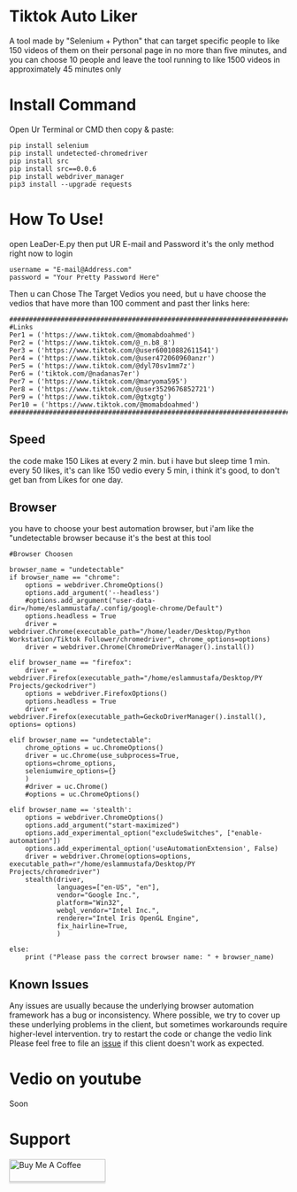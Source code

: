 # Tiktok Auto Liker
A tool made by "Selenium + Python" that can target specific people to like 150 videos of them on their personal page in no more than five minutes, and you can choose 10 people and leave the tool running to like 1500 videos in approximately 45 minutes only


# Install Command
Open Ur Terminal or CMD then copy & paste:

    pip install selenium
    pip install undetected-chromedriver
    pip install src
    pip install src==0.0.6 
    pip install webdriver_manager
    pip3 install --upgrade requests

# How To Use!
open LeaDer-E.py then put UR E-mail and Password it's the only method right now to login

    username = "E-mail@Address.com"
    password = "Your Pretty Password Here"
    
Then u can Chose The Target Vedios you need, but u have choose the vedios that have more than 100 comment and past ther links here:

    ######################################################################################################################
    #Links
    Per1 = ('https://www.tiktok.com/@momabdoahmed')
    Per2 = ('https://www.tiktok.com/@_n.b8_8')
    Per3 = ('https://www.tiktok.com/@user60010882611541')
    Per4 = ('https://www.tiktok.com/@user472060960anzr')
    Per5 = ('https://www.tiktok.com/@dyl70sv1mm7z')
    Per6 = ('tiktok.com/@nadanas7er')
    Per7 = ('https://www.tiktok.com/@maryoma595')
    Per8 = ('https://www.tiktok.com/@user3529676852721')
    Per9 = ('https://www.tiktok.com/@gtxgtg')
    Per10 = ('https://www.tiktok.com/@momabdoahmed')
    ######################################################################################################################

## Speed 
the code make 150 Likes at every 2 min. but i have but sleep time 1 min. every 50 likes, it's can like 150 vedio every 5 min, i think it's good, to don't get ban from Likes for one day.

## Browser 
you have to choose your best automation browser, but i'am like the "undetectable browser because it's the best at this tool

    #Browser Choosen
   
    browser_name = "undetectable"
    if browser_name == "chrome":
        options = webdriver.ChromeOptions()
        options.add_argument('--headless')
        #options.add_argument("user-data-dir=/home/eslammustafa/.config/google-chrome/Default")
        options.headless = True
        driver = webdriver.Chrome(executable_path="/home/leader/Desktop/Python Workstation/Tiktok Follower/chromedriver", chrome_options=options)
        driver = webdriver.Chrome(ChromeDriverManager().install())

    elif browser_name == "firefox":
        driver = webdriver.Firefox(executable_path="/home/eslammustafa/Desktop/PY Projects/geckodriver")
        options = webdriver.FirefoxOptions()
        options.headless = True
        driver = webdriver.Firefox(executable_path=GeckoDriverManager().install(), options= options)

    elif browser_name == "undetectable":
        chrome_options = uc.ChromeOptions()
        driver = uc.Chrome(use_subprocess=True,
        options=chrome_options,
        seleniumwire_options={}
        )
        #driver = uc.Chrome()
        #options = uc.ChromeOptions()

    elif browser_name == 'stealth':
        options = webdriver.ChromeOptions()
        options.add_argument("start-maximized")
        options.add_experimental_option("excludeSwitches", ["enable-automation"])
        options.add_experimental_option('useAutomationExtension', False)
        driver = webdriver.Chrome(options=options, executable_path=r"/home/eslammustafa/Desktop/PY Projects/chromedriver")
        stealth(driver,
                languages=["en-US", "en"],
                vendor="Google Inc.",
                platform="Win32",
                webgl_vendor="Intel Inc.",
                renderer="Intel Iris OpenGL Engine",
                fix_hairline=True,
                )

    else:
        print ("Please pass the correct browser name: " + browser_name)

## Known Issues

Any issues are usually because the underlying browser automation framework has a
bug or inconsistency. Where possible, we try to cover up these underlying
problems in the client, but sometimes workarounds require higher-level
intervention.
try to restart the code or change the vedio link
Please feel free to file an [issue][issue] if this client doesn't work as
expected.

[issue]: https://github.com/LeaDer-E/Tiktok-Auto-Liker/issues/new

# Vedio on youtube
Soon


# Support
<a href="https://www.buymeacoffee.com/LeaDer.E" target="_blank" rel="noopener noreferrer"><img src="https://www.buymeacoffee.com/assets/img/custom_images/orange_img.png" alt="Buy Me A Coffee" style="height: 41px !important;width: 174px !important;box-shadow: 0px 3px 2px 0px rgba(190, 190, 190, 0.5) !important;-webkit-box-shadow: 0px 3px 2px 0px rgba(190, 190, 190, 0.5) !important;" ></a>
